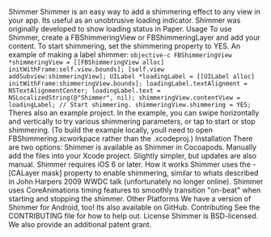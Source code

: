 Shimmer Shimmer is an easy way to add a shimmering effect to any view in your app. Its useful as an unobtrusive loading indicator. Shimmer was originally developed to show loading status in Paper. Usage To use Shimmer, create a FBShimmeringView or FBShimmeringLayer and add your content. To start shimmering, set the shimmering property to YES. An example of making a label shimmer: ```objective-c FBShimmeringView *shimmeringView = [[FBShimmeringView alloc] initWithFrame:self.view.bounds]; [self.view addSubview:shimmeringView]; UILabel *loadingLabel = [[UILabel alloc] initWithFrame:shimmeringView.bounds]; loadingLabel.textAlignment = NSTextAlignmentCenter; loadingLabel.text = NSLocalizedString(@"Shimmer", nil); shimmeringView.contentView = loadingLabel; // Start shimmering. shimmeringView.shimmering = YES; ``` Theres also an example project. In the example, you can swipe horizontally and vertically to try various shimmering parameters, or tap to start or stop shimmering. (To build the example locally, youll need to open FBShimmering.xcworkpace rather than the .xcodeproj.) Installation There are two options: Shimmer is available as Shimmer in Cocoapods. Manually add the files into your Xcode project. Slightly simpler, but updates are also manual. Shimmer requires iOS 6 or later. How it works Shimmer uses the -[CALayer mask] property to enable shimmering, similar to whats described in John Harpers 2009 WWDC talk (unfortunately no longer online). Shimmer uses CoreAnimations timing features to smoothly transition "on-beat" when starting and stopping the shimmer. Other Platforms We have a version of Shimmer for Android, too! Its also available on GitHub. Contributing See the CONTRIBUTING file for how to help out. License Shimmer is BSD-licensed. We also provide an additional patent grant.